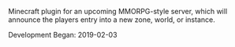 Minecraft plugin for an upcoming MMORPG-style server, which will announce the players entry into a new zone, world, or instance.

Development Began: 2019-02-03
